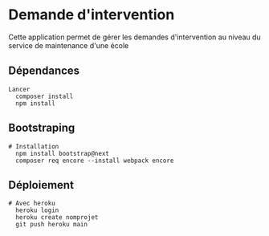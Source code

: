 # Demande d'intervention
  Cette application permet de gérer les demandes d'intervention au niveau du service de maintenance d'une école
  
  ## Dépendances
    Lancer
      composer install
      npm install 
    
  
  ## Bootstraping
    # Installation
      npm install bootstrap@next 
      composer req encore --install webpack encore
      
  ## Déploiement
    # Avec heroku
      heroku login
      heroku create nomprojet
      git push heroku main

